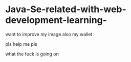
# Java-Se-related-with-web-development-learning-

want to improve my image also my wallet 

pls help me pls

what the fuck is going  on
